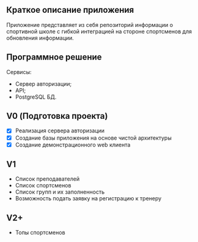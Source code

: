 ## Краткое описание приложения

Приложение представляет из себя репозиторий информации о спортивной школе с гибкой интеграцией на стороне спортсменов для обновления информации.

## Программное решение
Сервисы:  
- Сервер авторизации;
- API;
- PostgreSQL БД.

## V0 (Подготовка проекта)
- [x] Реализация сервера авторизации
- [x] Создание базы приложения на основе чистой архитектуры
- [x] Создание демонстрационного web клиента

## V1
- Список преподавателей
- Список спортсменов
- Список групп и их заполненность
- Возможность подать заявку на регистрацию к тренеру

## V2+
- Топы спортсменов
